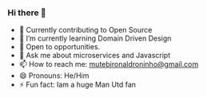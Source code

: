 ### Hi there 👋

<!--
**mutebironald/mutebironald** is a ✨ _special_ ✨ repository because its `README.md` (this file) appears on your GitHub profile.

-->


- 🔭 Currently contributing to Open Source
- 🌱 I’m currently learning Domain Driven Design
- 👯 Open to opportunities.
- 💬 Ask me about microservices and Javascript
- 📫 How to reach me: mutebironaldroninho@gmail.com
- 😄 Pronouns: He/Him
- ⚡ Fun fact: Iam a huge Man Utd fan

